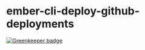# ember-cli-deploy-github-deployments

[![Greenkeeper badge](https://badges.greenkeeper.io/aureliosaraiva/ember-cli-deploy-github-deployments.svg)](https://greenkeeper.io/)
